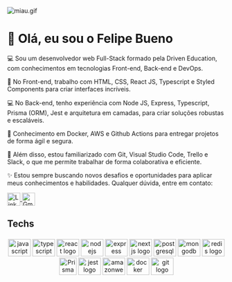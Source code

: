 ![miau.gif](https://steemitimages.com/DQmZCo76MUSeg8WNYUqr9UMGig3kufJWfENY337KfSbpoJC/miau.gif)
<h1 align="left">👋 Olá, eu sou o Felipe Bueno</h2>
<p>💻 Sou um desenvolvedor web Full-Stack formado pela Driven Education, com conhecimentos em tecnologias Front-end, Back-end e DevOps.</p>
<p>🎨 No Front-end, trabalho com HTML, CSS, React JS, Typescript e Styled Components para criar interfaces incríveis.</p>
<p>💻 No Back-end, tenho experiência com Node JS, Express, Typescript, Prisma (ORM), Jest e arquitetura em camadas, para criar soluções robustas e escaláveis.</p>
<p>🔧 Conhecimento em Docker, AWS e Github Actions para entregar projetos de forma ágil e segura.</p>
<p>🚀 Além disso, estou familiarizado com Git, Visual Studio Code, Trello e Slack, o que me permite trabalhar de forma colaborativa e eficiente.</p>
<p>✨ Estou sempre buscando novos desafios e oportunidades para aplicar meus conhecimentos e habilidades. Qualquer dúvida, entre em contato:</p>



<p align="start">
  <a href="https://www.linkedin.com/in/felipe-bueno-ferreira/">
    <img align="center" height="30" src="https://img.shields.io/badge/LinkedIn-0077B5?style=for-the-badge&logo=linkedin&logoColor=white" alt="LinkedIn">
  </a>
  <a href="mailto:felipebueno2201@gmail.com">
    <img align="center" height="30" src="https://img.shields.io/badge/Gmail-D14836?style=for-the-badge&logo=gmail&logoColor=white" alt="Gmail">
  </a>
</p>

<h2 align="left">Techs</h2>

###

<div align="center">
  <img src="https://cdn.jsdelivr.net/gh/devicons/devicon/icons/javascript/javascript-original.svg" height="40" width="52" alt="javascript logo"  />
  <img src="https://cdn.jsdelivr.net/gh/devicons/devicon/icons/typescript/typescript-original.svg" height="40" width="52" alt="typescript logo"  />
  <img src="https://cdn.jsdelivr.net/gh/devicons/devicon/icons/react/react-original.svg" height="40" width="52" alt="react logo"  />
  <img src="https://cdn.jsdelivr.net/gh/devicons/devicon/icons/nodejs/nodejs-original.svg" height="40" width="52" alt="nodejs logo"  />
  <img src="https://cdn.jsdelivr.net/gh/devicons/devicon/icons/express/express-original.svg" height="40" width="52" alt="express logo"  />
  <img src="https://cdn.jsdelivr.net/gh/devicons/devicon/icons/nextjs/nextjs-original.svg" height="40" width="52" alt="nextjs logo"  />
  <img src="https://cdn.jsdelivr.net/gh/devicons/devicon/icons/postgresql/postgresql-original.svg" height="40" width="52" alt="postgresql logo"  />
  <img src="https://cdn.jsdelivr.net/gh/devicons/devicon/icons/mongodb/mongodb-original.svg" height="40" width="52" alt="mongodb logo"  />
  <img src="https://cdn.jsdelivr.net/gh/devicons/devicon/icons/redis/redis-original.svg" height="40" width="52" alt="redis logo"  />
  <img width="40" src="https://avatars.githubusercontent.com/u/17219288?s=200&v=4" alt="Prisma">
  <img src="https://cdn.jsdelivr.net/gh/devicons/devicon/icons/jest/jest-plain.svg" height="40" width="52" alt="jest logo"  />
  <img src="https://cdn.jsdelivr.net/gh/devicons/devicon/icons/amazonwebservices/amazonwebservices-original.svg" height="40" width="52" alt="amazonwebservices logo"  />
  <img src="https://cdn.jsdelivr.net/gh/devicons/devicon/icons/docker/docker-original.svg" height="40" width="52" alt="docker logo"  />
  <img src="https://cdn.jsdelivr.net/gh/devicons/devicon/icons/git/git-original.svg" height="40" width="52" alt="git logo"  />

</div>


